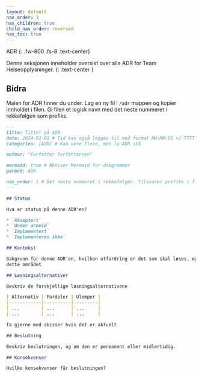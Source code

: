 ```yaml
---
layout: default
nav_order: 3
has_children: true
child_nav_order: reversed
has_toc: true
---
```


ADR
{: .fw-800 .fs-8 .text-center}

Denne seksjonen inneholder oversikt over alle ADR for Team Helseopplysninger.
{: .text-center }

## Bidra

Malen for ADR finner du under. Lag en ny fil i `/adr` mappen og kopier innholdet i filen. Gi filen et logisk navn med
det neste nummeret i rekkefølgen som prefiks.

```markdown
---
title: Tittel på ADR
date: 2024-01-01 # Tid kan også legges til med format HH:MM:SS +/-TTTT 
categories: [ADR] # Kan være flere, men la ADR stå

author: "Forfatter Forfattersen"

mermaid: true # Aktiver Mermaid for diagrammer
parent: ADR

nav_order: 1 # Det neste nummeret i rekkefølgen. Tilsvarer prefiks i filnavn.
---

## Status

Hva er status på denne ADR'en?

* `Akseptert`
* `Under arbeid`
* `Implementert`
* `Implementeres ikke`

## Kontekst

Bakgrunn for denne ADR'en, hvilken utfordring er det som skal løses, og/eller hvorfor er det viktig med en beslutning på
dette området

## Løsningsalternativer

Beskriv de forskjellige løsningsalternativene

| Alternativ | Fordeler | Ulemper |
|------------|----------|---------|
| ...        | ...      | ...     |
| ...        | ...      | ...     |

Ta gjerne med skisser hvis det er aktuelt

## Beslutning

Beskriv beslutningen, og om den er permanent eller midlertidig.

## Konsekvenser

Hvilke konsekvenser får beslutningen?
```